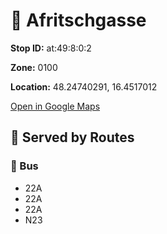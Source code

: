 # 🚉 Afritschgasse


**Stop ID:** at:49:8:0:2

**Zone:** 0100

**Location:** 48.24740291, 16.4517012

[Open in Google Maps](https://www.google.com/maps?q=48.24740291,16.4517012)

## 🚆 Served by Routes

### 🚌 Bus
- 22A
- 22A
- 22A
- N23